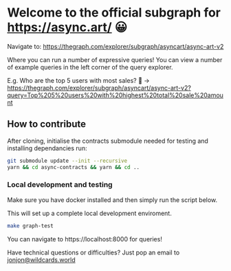 # Welcome to the official subgraph for https://async.art/ 😀

Navigate to: https://thegraph.com/explorer/subgraph/asyncart/async-art-v2

Where you can run a number of expressive queries! You can view a number of example queries in the left corner of the query explorer.

E.g. Who are the top 5 users with most sales? 🤔
-> https://thegraph.com/explorer/subgraph/asyncart/async-art-v2?query=Top%205%20users%20with%20highest%20total%20sale%20amount



## How to contribute 
After cloning, initialise the contracts submodule needed for testing and installing dependancies run:

```bash
git submodule update --init --recursive
yarn && cd async-contracts && yarn && cd ..
```

### Local development and testing
Make sure you have docker installed and then simply run the script below.

This will set up a complete local development enviroment.

```bash
make graph-test
```
You can navigate to https://localhost:8000 for queries!

Have technical questions or difficulties? Just pop an email to jonjon@wildcards.world
